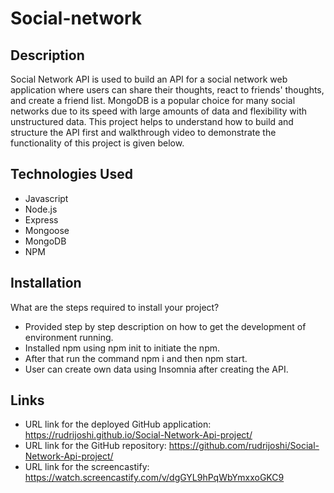 # Social-network 

## Description

Social Network API is used to build an API for a social network web application where users can share their thoughts, react to friends' thoughts, and create a friend list. MongoDB is a popular choice for many social networks due to its speed with large amounts of data and flexibility with unstructured data. This project helps to understand how to build and structure the API first and walkthrough video to demonstrate the functionality of this project is given below.

## Technologies Used

- Javascript
- Node.js
- Express
- Mongoose
- MongoDB
- NPM


## Installation

What are the steps required to install your project?

- Provided step by step description on how to get the development of environment running.
- Installed npm using npm init to initiate the npm.
- After that run the command npm i and then npm start.
- User can create own data using Insomnia after creating the API.

## Links

- URL link for the deployed GitHub application: https://rudrijoshi.github.io/Social-Network-Api-project/
- URL link for the GitHub repository: https://github.com/rudrijoshi/Social-Network-Api-project/
- URL link for the screencastify: https://watch.screencastify.com/v/dgGYL9hPqWbYmxxoGKC9

